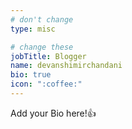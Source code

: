 ```yaml
---
# don't change
type: misc

# change these
jobTitle: Blogger
name: devanshimirchandani
bio: true
icon: ":coffee:"
---
```


Add your Bio here!:+1: